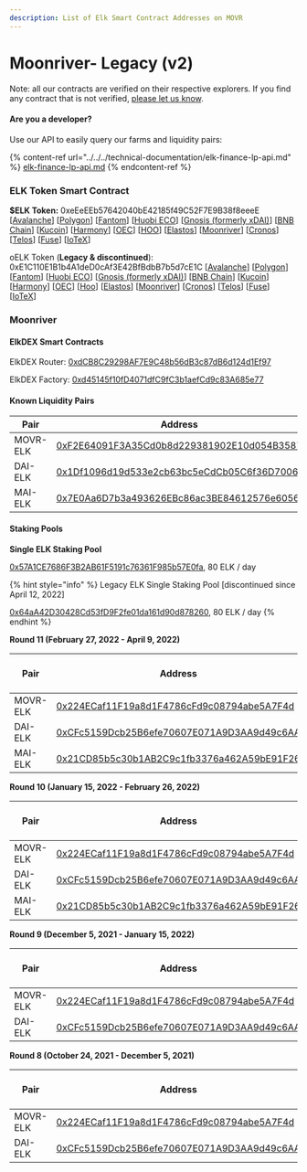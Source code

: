 ```yaml
---
description: List of Elk Smart Contract Addresses on MOVR
---
```


# Moonriver- Legacy (v2)

Note: all our contracts are verified on their respective explorers. If you find any contract that is not verified, [please let us know](mailto:hello@elk.finance).

#### Are you a developer?

Use our API to easily query our farms and liquidity pairs:

{% content-ref url="../../../technical-documentation/elk-finance-lp-api.md" %}
[elk-finance-lp-api.md](../../../technical-documentation/elk-finance-lp-api.md)
{% endcontent-ref %}

### ELK Token Smart Contract

**$ELK Token:** 0xeEeEEb57642040bE42185f49C52F7E9B38f8eeeE \[[Avalanche](https://snowtrace.io/token/0xeeeeeb57642040be42185f49c52f7e9b38f8eeee)] \[[Polygon](https://polygonscan.com/token/0xeEeEEb57642040bE42185f49C52F7E9B38f8eeeE)] \[[Fantom](https://ftmscan.com/token/0xeEeEEb57642040bE42185f49C52F7E9B38f8eeeE)] \[[Huobi ECO](https://hecoinfo.com/token/0xeEeEEb57642040bE42185f49C52F7E9B38f8eeeE)] \[[Gnosis (formerly xDAI)](https://blockscout.com/xdai/mainnet/token/0xeEeEEb57642040bE42185f49C52F7E9B38f8eeeE/token-transfers)] \[[BNB Chain](https://bscscan.com/token/0xeEeEEb57642040bE42185f49C52F7E9B38f8eeeE)] \[[Kucoin](https://explorer.kcc.io/en/token/0xeeeeeb57642040be42185f49c52f7e9b38f8eeee)] \[[Harmony](https://explorer.harmony.one/address/0xeEeEEb57642040bE42185f49C52F7E9B38f8eeeE)] \[[OEC](https://www.oklink.com/en/okc/address/0xeeeeeb57642040be42185f49c52f7e9b38f8eeee)] \[[HOO](https://hooscan.com/token/0xeEeEEb57642040bE42185f49C52F7E9B38f8eeeE)] \[[Elastos](https://esc.elastos.io/token/0xeEeEEb57642040bE42185f49C52F7E9B38f8eeeE/token-transfers)] \[[Moonriver](https://blockscout.moonriver.moonbeam.network/token/0xeEeEEb57642040bE42185f49C52F7E9B38f8eeeE/token-transfers)] \[[Cronos](https://cronos.org/explorer/token/0xeEeEEb57642040bE42185f49C52F7E9B38f8eeeE/token-transfers)] \[[Telos](https://www.teloscan.io/address/0xeeeeeb57642040be42185f49c52f7e9b38f8eeee)] \[[Fuse](https://explorer.fuse.io/token/0xeEeEEb57642040bE42185f49C52F7E9B38f8eeeE/token-transfers)] \[[IoTeX](https://iotexscout.io/address/0xeEeEEb57642040bE42185f49C52F7E9B38f8eeeE)]



oELK Token (**Legacy & discontinued**): 0xE1C110E1B1b4A1deD0cAf3E42BfBdbB7b5d7cE1C \[[Avalanche](https://cchain.explorer.avax.network/address/0xE1C110E1B1b4A1deD0cAf3E42BfBdbB7b5d7cE1C)] \[[Polygon](https://polygonscan.com/address/0xE1C110E1B1b4A1deD0cAf3E42BfBdbB7b5d7cE1C)] \[[Fantom](https://ftmscan.com/address/0xE1C110E1B1b4A1deD0cAf3E42BfBdbB7b5d7cE1C)] \[[Huobi ECO](https://hecoinfo.com/address/0xE1C110E1B1b4A1deD0cAf3E42BfBdbB7b5d7cE1C)] \[[Gnosis (formerly xDAI)](https://blockscout.com/xdai/mainnet/address/0xE1C110E1B1b4A1deD0cAf3E42BfBdbB7b5d7cE1C)] \[[BNB Chain](https://bscscan.com/address/0xE1C110E1B1b4A1deD0cAf3E42BfBdbB7b5d7cE1C)] \[[Kucoin](https://explorer.kcc.io/address/0xE1C110E1B1b4A1deD0cAf3E42BfBdbB7b5d7cE1C)] \[[Harmony](https://explorer.harmony.one/address/0xE1C110E1B1b4A1deD0cAf3E42BfBdbB7b5d7cE1C)] \[[OEC](https://www.oklink.com/okexchain/address/0xE1C110E1B1b4A1deD0cAf3E42BfBdbB7b5d7cE1C)] \[[Hoo](https://hooscan.com/address/0xE1C110E1B1b4A1deD0cAf3E42BfBdbB7b5d7cE1C)] \[[Elastos](https://esc.elastos.io/address/0xE1C110E1B1b4A1deD0cAf3E42BfBdbB7b5d7cE1C)] \[[Moonriver](https://blockscout.moonriver.moonbeam.network/address/0xE1C110E1B1b4A1deD0cAf3E42BfBdbB7b5d7cE1C)] \[[Cronos](https://cronos.crypto.org/explorer/address/0xE1C110E1B1b4A1deD0cAf3E42BfBdbB7b5d7cE1C/transactions)] \[[Telos](https://www.teloscan.io/evm/address/0xE1C110E1B1b4A1deD0cAf3E42BfBdbB7b5d7cE1C)] \[[Fuse](https://explorer.fuse.io/address/0xE1C110E1B1b4A1deD0cAf3E42BfBdbB7b5d7cE1C/transactions)] \[[IoTeX](https://iotexscout.io/address/0xe1cE1c0fa22EC693bAca6F5076bcdC4D0183DE1C)]



### Moonriver

#### ElkDEX Smart Contracts

ElkDEX Router: [0xdCB8C29298AF7E9C48b56dB3c87dB6d124d1Ef97](https://blockscout.moonriver.moonbeam.network/address/0xdCB8C29298AF7E9C48b56dB3c87dB6d124d1Ef97/transactions)

ElkDEX Factory: [0xd45145f10fD4071dfC9fC3b1aefCd9c83A685e77](https://blockscout.moonriver.moonbeam.network/address/0xd45145f10fD4071dfC9fC3b1aefCd9c83A685e77/transactions)

#### Known Liquidity Pairs

| Pair     | Address                                                                                                                                                     |
| -------- | ----------------------------------------------------------------------------------------------------------------------------------------------------------- |
| MOVR-ELK | [0xF2E64091F3A35Cd0b8d229381902E10d054B3587](https://blockscout.moonriver.moonbeam.network/address/0xF2E64091F3A35Cd0b8d229381902E10d054B3587/transactions) |
| DAI-ELK  | [0x1Df1096d19d533e2cb63bc5eCdCb05C6f36D7006](https://blockscout.moonriver.moonbeam.network/address/0x1Df1096d19d533e2cb63bc5eCdCb05C6f36D7006/transactions) |
| MAI-ELK  | [0x7E0Aa6D7b3a493626EBc86ac3BE84612576e6056](https://blockscout.moonriver.moonbeam.network/address/0x7E0Aa6D7b3a493626EBc86ac3BE84612576e6056/transactions) |

#### Staking Pools

**Single ELK Staking Pool**

[0x57A1CE7686F3B2AB61F5191c76361F985b57E0fa](https://blockscout.moonriver.moonbeam.network/address/0x57A1CE7686F3B2AB61F5191c76361F985b57E0fa/transactions), 80 ELK / day

{% hint style="info" %}
Legacy ELK Single Staking Pool \[discontinued since April 12, 2022]

[0x64aA42D30428Cd53fD9F2fe01da161d90d878260](https://blockscout.moonriver.moonbeam.network/address/0x64aA42D30428Cd53fD9F2fe01da161d90d878260), 80 ELK / day
{% endhint %}

**Round 11 (February 27, 2022 - April 9, 2022)**

| Pair     | Address                                                                                                                                                     | ELK / day |
| -------- | ----------------------------------------------------------------------------------------------------------------------------------------------------------- | --------- |
| MOVR-ELK | [0x224ECaf11F19a8d1F4786cFd9c08794abe5A7F4d](https://blockscout.moonriver.moonbeam.network/address/0x224ECaf11F19a8d1F4786cFd9c08794abe5A7F4d)              | 200       |
| DAI-ELK  | [0xCFc5159Dcb25B6efe70607E071A9D3AA9d49c6AA](https://blockscout.moonriver.moonbeam.network/address/0xCFc5159Dcb25B6efe70607E071A9D3AA9d49c6AA)              | 40        |
| MAI-ELK  | [0x21CD85b5c30b1AB2C9c1fb3376a462A59bE91F26](https://blockscout.moonriver.moonbeam.network/address/0x21CD85b5c30b1AB2C9c1fb3376a462A59bE91F26/transactions) | 25        |

**Round 10 (January 15, 2022 - February 26, 2022)**

| Pair     | Address                                                                                                                                                     | ELK / day |
| -------- | ----------------------------------------------------------------------------------------------------------------------------------------------------------- | --------- |
| MOVR-ELK | [0x224ECaf11F19a8d1F4786cFd9c08794abe5A7F4d](https://blockscout.moonriver.moonbeam.network/address/0x224ECaf11F19a8d1F4786cFd9c08794abe5A7F4d)              | 180       |
| DAI-ELK  | [0xCFc5159Dcb25B6efe70607E071A9D3AA9d49c6AA](https://blockscout.moonriver.moonbeam.network/address/0xCFc5159Dcb25B6efe70607E071A9D3AA9d49c6AA)              | 43        |
| MAI-ELK  | [0x21CD85b5c30b1AB2C9c1fb3376a462A59bE91F26](https://blockscout.moonriver.moonbeam.network/address/0x21CD85b5c30b1AB2C9c1fb3376a462A59bE91F26/transactions) | 25        |

**Round 9 (December 5, 2021 - January 15, 2022)**

| Pair     | Address                                                                                                                                        | ELK / day |
| -------- | ---------------------------------------------------------------------------------------------------------------------------------------------- | --------- |
| MOVR-ELK | [0x224ECaf11F19a8d1F4786cFd9c08794abe5A7F4d](https://blockscout.moonriver.moonbeam.network/address/0x224ECaf11F19a8d1F4786cFd9c08794abe5A7F4d) | 300       |
| DAI-ELK  | [0xCFc5159Dcb25B6efe70607E071A9D3AA9d49c6AA](https://blockscout.moonriver.moonbeam.network/address/0xCFc5159Dcb25B6efe70607E071A9D3AA9d49c6AA) | 75        |

**Round 8 (October 24, 2021 - December 5, 2021)**

| Pair     | Address                                                                                                                                        | ELK / day |
| -------- | ---------------------------------------------------------------------------------------------------------------------------------------------- | --------- |
| MOVR-ELK | [0x224ECaf11F19a8d1F4786cFd9c08794abe5A7F4d](https://blockscout.moonriver.moonbeam.network/address/0x224ECaf11F19a8d1F4786cFd9c08794abe5A7F4d) | 400       |
| DAI-ELK  | [0xCFc5159Dcb25B6efe70607E071A9D3AA9d49c6AA](https://blockscout.moonriver.moonbeam.network/address/0xCFc5159Dcb25B6efe70607E071A9D3AA9d49c6AA) | 100       |
